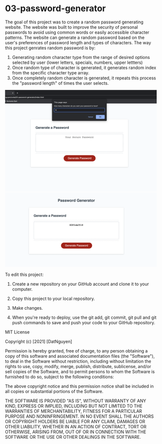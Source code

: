 # 03-password-generator

The goal of this project was to create a random password generating website. The website was built to improve the security of personal passwords to avoid using common words or easily accessible character patterns. The website can generate a random password based on the user's preferences of password length and types of characters. The way this project genrates random password is by: 
1. Generating random character type from the range of desired options selected by user (lower letters, specials, numbers, upper lettters)
2. Once random type of character is generated, it generates random index from the specific character type array.
3. Once completely random character is generated, it repeats this process the "password length" of times the user selects.

<img src="assets/images/passgen2.png" alt="desktop_screenshot_top" width="500"/>
<img src="assets/images/passgen.png" alt="desktop_screenshot_top" width="500"/>


To edit this project:

1. Create a new repository on your GitHub account and clone it to your computer.

2. Copy this project to your local repository.

3. Make changes.

4. When you're ready to deploy, use the git add, git commit, git pull and git push commands to save and push your code to your GitHub repository.



MIT License

Copyright (c) [2021] [DatNguyen]

Permission is hereby granted, free of charge, to any person obtaining a copy of this software and associated documentation files (the "Software"), to deal in the Software without restriction, including without limitation the rights to use, copy, modify, merge, publish, distribute, sublicense, and/or sell copies of the Software, and to permit persons to whom the Software is furnished to do so, subject to the following conditions:

The above copyright notice and this permission notice shall be included in all copies or substantial portions of the Software.

THE SOFTWARE IS PROVIDED "AS IS", WITHOUT WARRANTY OF ANY KIND, EXPRESS OR IMPLIED, INCLUDING BUT NOT LIMITED TO THE WARRANTIES OF MERCHANTABILITY, FITNESS FOR A PARTICULAR PURPOSE AND NONINFRINGEMENT. IN NO EVENT SHALL THE AUTHORS OR COPYRIGHT HOLDERS BE LIABLE FOR ANY CLAIM, DAMAGES OR OTHER LIABILITY, WHETHER IN AN ACTION OF CONTRACT, TORT OR OTHERWISE, ARISING FROM, OUT OF OR IN CONNECTION WITH THE SOFTWARE OR THE USE OR OTHER DEALINGS IN THE SOFTWARE.